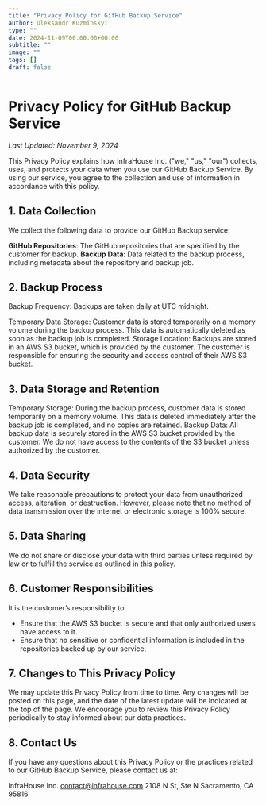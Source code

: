 ```yaml
---
title: "Privacy Policy for GitHub Backup Service"
author: Oleksandr Kuzminskyi
type: ""
date: 2024-11-09T00:00:00+00:00
subtitle: ""
image: ""
tags: []
draft: false
---
```

# Privacy Policy for GitHub Backup Service

*Last Updated: November 9, 2024*

This Privacy Policy explains how InfraHouse Inc. ("we," "us," "our") collects, uses, and protects your data when you use our GitHub Backup Service. By using our service, you agree to the collection and use of information in accordance with this policy.

## 1. Data Collection

We collect the following data to provide our GitHub Backup service:

**GitHub Repositories**: The GitHub repositories that are specified by the customer for backup.
**Backup Data**: Data related to the backup process, including metadata about the repository and backup job.

## 2. Backup Process

Backup Frequency: Backups are taken daily at UTC midnight.

Temporary Data Storage: Customer data is stored temporarily on a memory volume during the backup process. This data is automatically deleted as soon as the backup job is completed.
Storage Location: Backups are stored in an AWS S3 bucket, which is provided by the customer. The customer is responsible for ensuring the security and access control of their AWS S3 bucket.

## 3. Data Storage and Retention

Temporary Storage: During the backup process, customer data is stored temporarily on a memory volume. This data is deleted immediately after the backup job is completed, and no copies are retained.
Backup Data: All backup data is securely stored in the AWS S3 bucket provided by the customer. We do not have access to the contents of the S3 bucket unless authorized by the customer.

## 4. Data Security

We take reasonable precautions to protect your data from unauthorized access, alteration, or destruction. However, please note that no method of data transmission over the internet or electronic storage is 100% secure.

## 5. Data Sharing

We do not share or disclose your data with third parties unless required by law or to fulfill the service as outlined in this policy.

## 6. Customer Responsibilities

It is the customer’s responsibility to:

* Ensure that the AWS S3 bucket is secure and that only authorized users have access to it.
* Ensure that no sensitive or confidential information is included in the repositories backed up by our service.

## 7. Changes to This Privacy Policy

We may update this Privacy Policy from time to time. Any changes will be posted on this page, and the date of the latest update will be indicated at the top of the page. We encourage you to review this Privacy Policy periodically to stay informed about our data practices.

## 8. Contact Us

If you have any questions about this Privacy Policy or the practices related to our GitHub Backup Service, please contact us at:

InfraHouse Inc.
contact@infrahouse.com
2108 N St, Ste N
Sacramento, CA 95816
